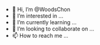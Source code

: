 - 👋 Hi, I’m @WoodsChon
- 👀 I’m interested in ...
- 🌱 I’m currently learning ...
- 💞️ I’m looking to collaborate on ...
- 📫 How to reach me ...

<!---
WoodsChon/WoodsChon is a ✨ special ✨ repository because its `README.md` (this file) appears on your GitHub profile.
You can click the Preview link to take a look at your changes.
--->
